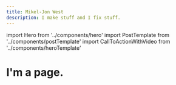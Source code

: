 ```yaml
---
title: Mikel-Jon West
description: I make stuff and I fix stuff.
---
```


import Hero from '../components/hero'
import PostTemplate from '../components/postTemplate'
import CallToActionWithVideo from '../components/heroTemplate'

<Hero heroHeader={props.pageContext.frontmatter.title} heroDescription={props.pageContext.frontmatter.description} heroImage='url(/images/background.jpg)' heroVidUrl='https://player.vimeo.com/video/330364561?title=0&byline=0&portrait=0' heroVidTitle='Demo' />


<PostTemplate />

# I'm a page.